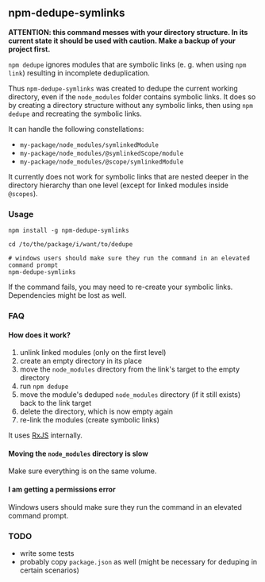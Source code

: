 ## npm-dedupe-symlinks

**ATTENTION: this command messes with your directory structure. In its current
state it should be used with caution. Make a backup of your project first.**

`npm dedupe` ignores modules that are symbolic links (e. g. when using `npm link`)
resulting in incomplete deduplication.

Thus `npm-dedupe-symlinks` was created to dedupe the current working directory,
even if the `node_modules` folder contains symbolic links. It does so by creating
a directory structure without any symbolic links, then using `npm dedupe` and
recreating the symbolic links.

It can handle the following constellations:
- `my-package/node_modules/symlinkedModule`
- `my-package/node_modules/@symlinkedScope/module`
- `my-package/node_modules/@scope/symlinkedModule`

It currently does not work for symbolic links that are nested deeper in the
directory hierarchy than one level (except for linked modules inside `@scopes`).

### Usage

```
npm install -g npm-dedupe-symlinks

cd /to/the/package/i/want/to/dedupe

# windows users should make sure they run the command in an elevated command prompt
npm-dedupe-symlinks
```
If the command fails, you may need to re-create your symbolic links. Dependencies
might be lost as well.

### FAQ

#### How does it work?

1. unlink linked modules (only on the first level)
2. create an empty directory in its place
3. move the `node_modules` directory from the link's target to the empty directory
4. run `npm dedupe`
5. move the module's deduped `node_modules` directory (if it still exists) back
to the link target
6. delete the directory, which is now empty again
7. re-link the modules (create symbolic links)

It uses [RxJS](https://github.com/Reactive-Extensions/RxJS) internally.

#### Moving the `node_modules` directory is slow

Make sure everything is on the same volume.

#### I am getting a permissions error

Windows users should make sure they run the command in an elevated command prompt.

### TODO

- write some tests
- probably copy `package.json` as well (might be necessary for deduping in certain
  scenarios)
